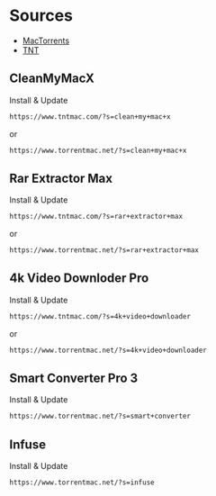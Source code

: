 # Sources

* [MacTorrents](https://www.torrentmac.net/)
* [TNT](https://www.tntmactorrents.com/)


## CleanMyMacX

Install & Update
```sh
https://www.tntmac.com/?s=clean+my+mac+x
```
or
```sh
https://www.torrentmac.net/?s=clean+my+mac+x
```

## Rar Extractor Max

Install & Update
```sh
https://www.tntmac.com/?s=rar+extractor+max
```
or
```sh
https://www.torrentmac.net/?s=rar+extractor+max
```

## 4k Video Downloder Pro

Install & Update
```sh
https://www.tntmac.com/?s=4k+video+downloader
```
or
```sh
https://www.torrentmac.net/?s=4k+video+downloader
```

## Smart Converter Pro 3

Install & Update
```sh
https://www.torrentmac.net/?s=smart+converter
```

## Infuse

Install & Update
```sh
https://www.torrentmac.net/?s=infuse
```

